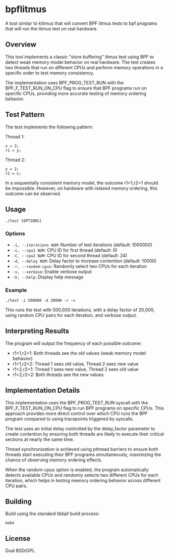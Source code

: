 # bpflitmus

A tool similar to klitmus that will convert BPF litmus tests to bpf
programs that will run the litmus test on real hardware.

## Overview

This tool implements a classic "store buffering" litmus test using BPF to detect weak memory model behavior on real hardware. The test creates two threads that run on different CPUs and perform memory operations in a specific order to test memory consistency.

The implementation uses BPF_PROG_TEST_RUN with the BPF_F_TEST_RUN_ON_CPU flag to ensure that BPF programs run on specific CPUs, providing more accurate testing of memory ordering behavior.

## Test Pattern

The test implements the following pattern:

Thread 1:
```
x = 2;
r1 = y;
```

Thread 2:
```
y = 2;
r2 = x;
```

In a sequentially consistent memory model, the outcome r1=1,r2=1 should be impossible. However, on hardware with relaxed memory ordering, this outcome can be observed.

## Usage

```
./test [OPTIONS]
```

### Options

- `-i, --iterations NUM`: Number of test iterations (default: 1000000)
- `-c, --cpu1 NUM`: CPU ID for first thread (default: 0)
- `-C, --cpu2 NUM`: CPU ID for second thread (default: 24)
- `-d, --delay NUM`: Delay factor to increase contention (default: 10000)
- `-r, --random-cpus`: Randomly select two CPUs for each iteration
- `-v, --verbose`: Enable verbose output
- `-h, --help`: Display help message

### Example

```
./test -i 500000 -d 20000 -r -v
```

This runs the test with 500,000 iterations, with a delay factor of 20,000, using random CPU pairs for each iteration, and verbose output.

## Interpreting Results

The program will output the frequency of each possible outcome:

- r1=1,r2=1: Both threads see the old values (weak memory model behavior)
- r1=1,r2=2: Thread 1 sees old value, Thread 2 sees new value
- r1=2,r2=1: Thread 1 sees new value, Thread 2 sees old value
- r1=2,r2=2: Both threads see the new values

## Implementation Details

This implementation uses the BPF_PROG_TEST_RUN syscall with the BPF_F_TEST_RUN_ON_CPU flag to run BPF programs on specific CPUs. This approach provides more direct control over which CPU runs the BPF program compared to using tracepoints triggered by syscalls.

The test uses an initial delay controlled by the delay_factor parameter to create contention by ensuring both threads are likely to execute their critical sections at nearly the same time.

Thread synchronization is achieved using pthread barriers to ensure both threads start executing their BPF programs simultaneously, maximizing the chance of observing memory ordering effects.

When the random-cpus option is enabled, the program automatically detects available CPUs and randomly selects two different CPUs for each iteration, which helps in testing memory ordering behavior across different CPU pairs.

## Building

Build using the standard libbpf build process:

```
make
```

## License

Dual BSD/GPL
